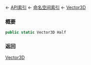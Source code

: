 ← [API索引](Api-Index) ← [命名空间索引](Namespace-Index) ← [Vector3D](VRageMath.Vector3D)

### 概要

```csharp
public static Vector3D Half
```

### 返回

[Vector3D](VRageMath.Vector3D)

